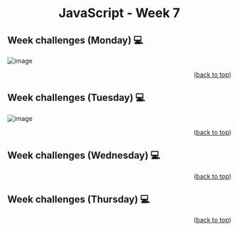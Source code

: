 <a name="readme-top"></a>
<h1 align="center">JavaScript - Week 7</h1>

## Week challenges (Monday) 💻
![image](https://user-images.githubusercontent.com/97712003/225207158-95f439cc-cf02-44b4-b9a1-913158212570.png)
<p align="right">(<a href="#readme-top">back to top</a>)</p>

## Week challenges (Tuesday) 💻
![image](https://user-images.githubusercontent.com/97712003/225221751-3c332826-fb11-4405-b301-d9b0613d7f39.png)

<p align="right">(<a href="#readme-top">back to top</a>)</p>

## Week challenges (Wednesday) 💻
<p align="right">(<a href="#readme-top">back to top</a>)</p>

## Week challenges (Thursday) 💻
<p align="right">(<a href="#readme-top">back to top</a>)</p>
